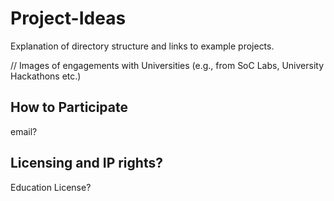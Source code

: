 # Project-Ideas

Explanation of directory structure and links to example projects. 

// Images of engagements with Universities (e.g., from SoC Labs, University Hackathons etc.)

## How to Participate

email?

## Licensing and IP rights?

Education License?